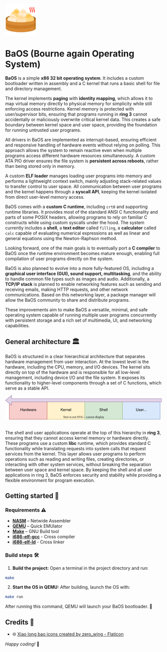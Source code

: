 <img src="github/bao.png" alt="bao" width="100px">

# BaOS (Bourne again Operating System)

**BaOS** is a simple **x86 32 bit operating system**. It includes a custom bootloader written in assembly and a C kernel that runs a basic shell for file and directory management.

The kernel implements **paging** with **identity mapping**, which allows it to map virtual memory directly to physical memory for simplicity while still enforcing access restrictions. Kernel memory is protected with user/supervisor bits, ensuring that programs running in **ring 3** cannot accidentally or maliciously overwrite critical kernel data. This creates a safe boundary between kernel space and user space, providing the foundation for running untrusted user programs.

All drivers in BaOS are implemented as interrupt-based, ensuring efficient and responsive handling of hardware events without relying on polling. This approach allows the system to remain reactive even when multiple programs access different hardware resources simultaneously. A custom ATA PIO driver ensures the file system is **persistent across reboots**, rather than being stored only in memory.

A custom **ELF loader** manages loading user programs into memory and performs a lightweight context switch, mainly adjusting stack-related values to transfer control to user space. All communication between user programs and the kernel happens through a **syscall API**, keeping the kernel isolated from direct user-level memory access.

BaOS comes with a **custom C runtime**, including `crt0` and supporting runtime libraries. It provides most of the standard ANSI C functionality and parts of some POSIX headers, allowing programs to rely on familiar C constructs while using custom syscalls under the hood. The system currently includes a **shell**, a **text editor** called `filling`, a **calculator** called `calc` capable of evaluating numerical expressions as well as linear and general equations using the Newton-Raphson method.

Looking forward, one of the main goals is to eventually port a **C compiler** to BaOS once the runtime environment becomes mature enough, enabling full compilation of user programs directly on the system.

BaOS is also planned to evolve into a more fully-featured OS, including a **graphical user interface (GUI), sound support, multitasking**, and the ability to handle common file types such as images and audio. Additionally, a **TCP/IP stack** is planned to enable networking features such as sending and receiving emails, making HTTP requests, and other network communications. Based on this networking layer, a package manager will allow the BaOS community to share and distribute programs.

These improvements aim to make BaOS a versatile, minimal, and safe operating system capable of running multiple user programs concurrently with persistent storage and a rich set of multimedia, UI, and networking capabilities.

## General architecture 🏛️

BaOS is structured in a clear hierarchical architecture that separates hardware management from user interaction. At the lowest level is the hardware, including the CPU, memory, and I/O devices. The kernel sits directly on top of the hardware and is responsible for all low-level management, including device I/O and the file system. It exposes its functionality to higher-level components through a set of C functions, which serve as a stable API.

<div align="center">
    <img src="github/architecture.svg" alt="architecture">
</div>
</br>

The shell and user applications operate at the top of this hierarchy in **ring 3**, ensuring that they cannot access kernel memory or hardware directly. These programs use a custom **libc** runtime, which provides standard C functionality while translating requests into system calls that request services from the kernel. This layer allows user programs to perform operations such as reading and writing files, creating directories, or interacting with other system services, without breaking the separation between user space and kernel space. By keeping the shell and all user applications in ring 3, BaOS enforces security and stability while providing a flexible environment for program execution.

## Getting started 🥟

### Requirements ⚠️

- **[NASM](https://www.nasm.us/)** – Netwide Assembler
- **[QEMU](https://www.qemu.org/)** – Quick EMUlator
- **[Make](https://www.gnu.org/software/make/)** – GNU Build tool
- **[i686-elf-gcc](https://github.com/lordmilko/i686-elf-tools/releases)** - Cross compiler
- **[i686-elf-ld](https://github.com/lordmilko/i686-elf-tools/releases)** - Cross linker

### Build steps 🛠️

1. **Build the project:** Open a terminal in the project directory and run:

```bash
make
```

2. **Start the OS in QEMU:** After building, launch the OS with:

```bash
make run
```

After running this command, QEMU will launch your BaOS bootloader. 🏁

## Credits 🙏

- 🌐 <a href="https://www.flaticon.com/free-icons/xiao-long-bao" title="xiao long bao icons">Xiao long bao icons created by zero_wing - Flaticon</a>

_Happy coding!_ 🚀
